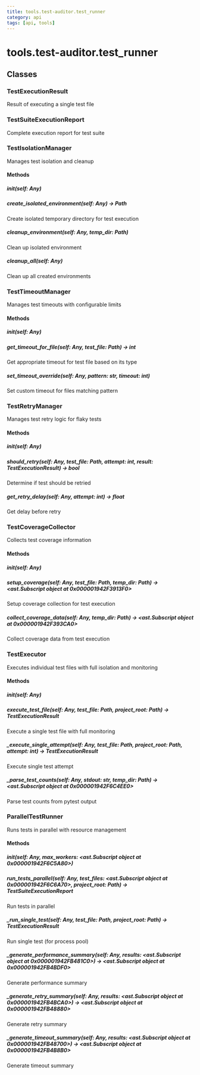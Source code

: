 ```yaml
---
title: tools.test-auditor.test_runner
category: api
tags: [api, tools]
---
```


# tools.test-auditor.test_runner



## Classes

### TestExecutionResult

Result of executing a single test file

### TestSuiteExecutionReport

Complete execution report for test suite

### TestIsolationManager

Manages test isolation and cleanup

#### Methods

##### __init__(self: Any)



##### create_isolated_environment(self: Any) -> Path

Create isolated temporary directory for test execution

##### cleanup_environment(self: Any, temp_dir: Path)

Clean up isolated environment

##### cleanup_all(self: Any)

Clean up all created environments

### TestTimeoutManager

Manages test timeouts with configurable limits

#### Methods

##### __init__(self: Any)



##### get_timeout_for_file(self: Any, test_file: Path) -> int

Get appropriate timeout for test file based on its type

##### set_timeout_override(self: Any, pattern: str, timeout: int)

Set custom timeout for files matching pattern

### TestRetryManager

Manages test retry logic for flaky tests

#### Methods

##### __init__(self: Any)



##### should_retry(self: Any, test_file: Path, attempt: int, result: TestExecutionResult) -> bool

Determine if test should be retried

##### get_retry_delay(self: Any, attempt: int) -> float

Get delay before retry

### TestCoverageCollector

Collects test coverage information

#### Methods

##### __init__(self: Any)



##### setup_coverage(self: Any, test_file: Path, temp_dir: Path) -> <ast.Subscript object at 0x000001942F3913F0>

Setup coverage collection for test execution

##### collect_coverage_data(self: Any, temp_dir: Path) -> <ast.Subscript object at 0x000001942F393CA0>

Collect coverage data from test execution

### TestExecutor

Executes individual test files with full isolation and monitoring

#### Methods

##### __init__(self: Any)



##### execute_test_file(self: Any, test_file: Path, project_root: Path) -> TestExecutionResult

Execute a single test file with full monitoring

##### _execute_single_attempt(self: Any, test_file: Path, project_root: Path, attempt: int) -> TestExecutionResult

Execute single test attempt

##### _parse_test_counts(self: Any, stdout: str, temp_dir: Path) -> <ast.Subscript object at 0x000001942F6C4EE0>

Parse test counts from pytest output

### ParallelTestRunner

Runs tests in parallel with resource management

#### Methods

##### __init__(self: Any, max_workers: <ast.Subscript object at 0x000001942F6C5A80>)



##### run_tests_parallel(self: Any, test_files: <ast.Subscript object at 0x000001942F6C6A70>, project_root: Path) -> TestSuiteExecutionReport

Run tests in parallel

##### _run_single_test(self: Any, test_file: Path, project_root: Path) -> TestExecutionResult

Run single test (for process pool)

##### _generate_performance_summary(self: Any, results: <ast.Subscript object at 0x000001942FB481C0>) -> <ast.Subscript object at 0x000001942FB4BDF0>

Generate performance summary

##### _generate_retry_summary(self: Any, results: <ast.Subscript object at 0x000001942FB4BCA0>) -> <ast.Subscript object at 0x000001942FB48880>

Generate retry summary

##### _generate_timeout_summary(self: Any, results: <ast.Subscript object at 0x000001942FB48700>) -> <ast.Subscript object at 0x000001942FB4B8B0>

Generate timeout summary

